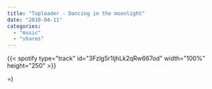 ```yaml
---
title: "Toploader - Dancing in the moonlight"
date: "2010-04-11"
categories:
  - "music"
  - "shares"
---
```


{{< spotify type="track" id="3Fzlg5r1IjhLk2qRw667od" width="100%" height="250" >}}

\=)
